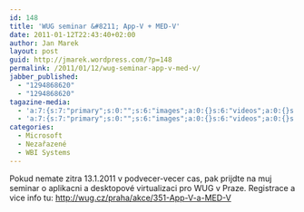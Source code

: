 ```yaml
---
id: 148
title: 'WUG seminar &#8211; App-V + MED-V'
date: 2011-01-12T22:43:40+02:00
author: Jan Marek
layout: post
guid: http://jmarek.wordpress.com/?p=148
permalink: /2011/01/12/wug-seminar-app-v-med-v/
jabber_published:
  - "1294868620"
  - "1294868620"
tagazine-media:
  - 'a:7:{s:7:"primary";s:0:"";s:6:"images";a:0:{}s:6:"videos";a:0:{}s:11:"image_count";s:1:"0";s:6:"author";s:8:"17238236";s:7:"blog_id";s:8:"16623371";s:9:"mod_stamp";s:19:"2011-01-12 21:43:40";}'
  - 'a:7:{s:7:"primary";s:0:"";s:6:"images";a:0:{}s:6:"videos";a:0:{}s:11:"image_count";s:1:"0";s:6:"author";s:8:"17238236";s:7:"blog_id";s:8:"16623371";s:9:"mod_stamp";s:19:"2011-01-12 21:43:40";}'
categories:
  - Microsoft
  - Nezařazené
  - WBI Systems
---
```

Pokud nemate zitra 13.1.2011 v podvecer-vecer cas, pak prijdte na muj seminar o aplikacni a desktopové virtualizaci pro WUG v Praze. Registrace a vice info tu: http://wug.cz/praha/akce/351-App-V-a-MED-V